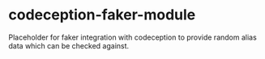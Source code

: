 codeception-faker-module
========================

Placeholder for faker integration with codeception to provide random alias data which can be checked against.
